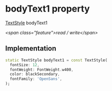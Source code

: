 


# bodyText1 property







[TextStyle](https:api.flutter.dev/flutter/painting/TextStyle-class.html) bodyText1
  
_\<span class="feature"\>read / write\</span\>_






## Implementation

```dart
static TextStyle bodyText1 = const TextStyle(
  fontSize: 12,
  fontWeight: FontWeight.w400,
  color: blackSecondary,
  fontFamily: 'OpenSans',
);
```







